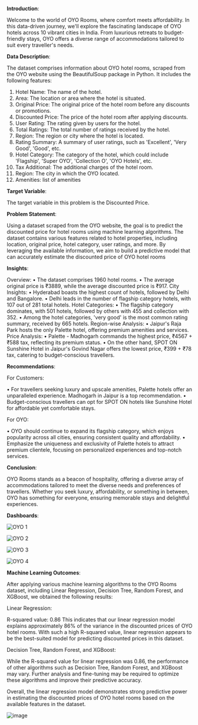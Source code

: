 **Introduction**:

Welcome to the world of OYO Rooms, where comfort meets affordability. In this data-driven journey, we'll explore the fascinating landscape of OYO hotels across 10 vibrant cities in India. From luxurious retreats to budget-friendly stays, OYO offers a diverse range of accommodations tailored to suit every traveller's needs.

**Data Description**:

The dataset comprises information about OYO hotel rooms, scraped from the OYO website using the BeautifulSoup package in Python. It includes the following features: 
1.	Hotel Name: The name of the hotel.
2.	Area: The location or area where the hotel is situated.
3.	Original Price: The original price of the hotel room before any discounts or promotions.
4.	Discounted Price: The price of the hotel room after applying discounts.
5.	User Rating: The rating given by users for the hotel.
6.	Total Ratings: The total number of ratings received by the hotel.
7.	Region: The region or city where the hotel is located.
8.	Rating Summary: A summary of user ratings, such as 'Excellent', 'Very Good', 'Good', etc.
9.	Hotel Category: The category of the hotel, which could include 'Flagship', 'Super OYO', 'Collection O', 'OYO Hotels', etc.
10.	Tax Additional: The additional charges of the hotel room.
11.	Region: The city in which the OYO located.
12.	Amenities: list of amenities 

**Target Variable**:

The target variable in this problem is the Discounted Price.

**Problem Statement**:

Using a dataset scraped from the OYO website, the goal is to predict the discounted price for hotel rooms using machine learning algorithms. The dataset contains various features related to hotel properties, including location, original price, hotel category, user ratings, and more. By leveraging the available information, we aim to build a predictive model that can accurately estimate the discounted price of OYO hotel rooms

**Insights**:

Overview:
•	The dataset comprises 1960 hotel rooms.
•	The average original price is ₹3889, while the average discounted price is ₹917.
City Insights:
•	Hyderabad boasts the highest count of hotels, followed by Delhi and Bangalore.
•	Delhi leads in the number of flagship category hotels, with 107 out of 281 total hotels.
Hotel Categories:
•	The flagship category dominates, with 501 hotels, followed by others with 455 and collection with 352.
•	Among the hotel categories, 'very good' is the most common rating summary, received by 665 hotels.
Region-wise Analysis:
•	Jaipur's Raja Park hosts the only Palette hotel, offering premium amenities and services.
Price Analysis:
•	Palette - Madhogarh commands the highest price, ₹4567 + ₹588 tax, reflecting its premium status.
•	On the other hand, SPOT ON Sunshine Hotel in Jaipur's Govind Nagar offers the lowest price, ₹399 + ₹78 tax, catering to budget-conscious travellers.

**Recommendations**:

For Customers:

•	For travellers seeking luxury and upscale amenities, Palette hotels offer an unparalleled experience. Madhogarh in Jaipur is a top recommendation.
•	Budget-conscious travellers can opt for SPOT ON hotels like Sunshine Hotel for affordable yet comfortable stays.

For OYO:

•	OYO should continue to expand its flagship category, which enjoys popularity across all cities, ensuring consistent quality and affordability.
•	Emphasize the uniqueness and exclusivity of Palette hotels to attract premium clientele, focusing on personalized experiences and top-notch services.

**Conclusion**:

OYO Rooms stands as a beacon of hospitality, offering a diverse array of accommodations tailored to meet the diverse needs and preferences of travellers. Whether you seek luxury, affordability, or something in between, OYO has something for everyone, ensuring memorable stays and delightful experiences. 

**Dashboards**:

![OYO 1](https://github.com/VasumathyApparsundar/OYO-ROOMS/assets/167323908/fb791ace-9fcb-479b-a2ce-a634303847f0)

![OYO 2](https://github.com/VasumathyApparsundar/OYO-ROOMS/assets/167323908/e237d5dc-210a-4f27-9a3d-9dbb3e34fe49)

![OYO 3](https://github.com/VasumathyApparsundar/OYO-ROOMS/assets/167323908/ab35f060-b0fa-4b76-b048-c34fec196920)

![OYO 4](https://github.com/VasumathyApparsundar/OYO-ROOMS/assets/167323908/6b0a1ade-87b2-4fc6-9fd4-467a0d2979fc)


**Machine Learning Outcomes**:

After applying various machine learning algorithms to the OYO Rooms dataset, including Linear Regression, Decision Tree, Random Forest, and XGBoost, we obtained the following results:

Linear Regression:

R-squared value: 0.86
This indicates that our linear regression model explains approximately 86% of the variance in the discounted prices of OYO hotel rooms. With such a high R-squared value, linear regression appears to be the best-suited model for predicting discounted prices in this dataset.

Decision Tree, Random Forest, and XGBoost:

While the R-squared value for linear regression was 0.86, the performance of other algorithms such as Decision Tree, Random Forest, and XGBoost may vary.
Further analysis and fine-tuning may be required to optimize these algorithms and improve their predictive accuracy.

Overall, the linear regression model demonstrates strong predictive power in estimating the discounted prices of OYO hotel rooms based on the available features in the dataset.

![image](https://github.com/VasumathyApparsundar/OYO-ROOMS/assets/167323908/5f33ee8d-135e-4d43-8913-3065cc9728eb)


